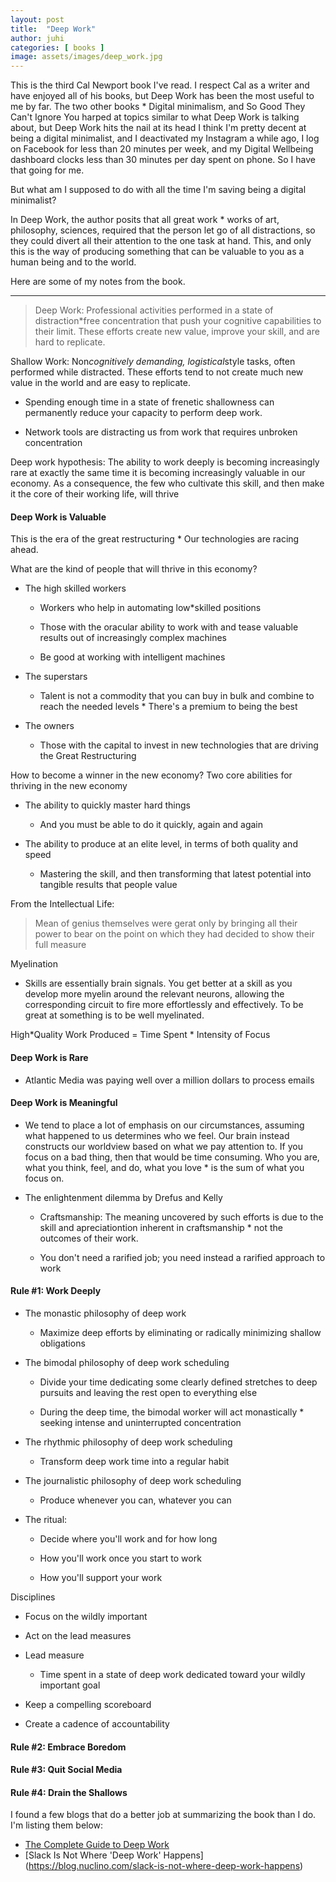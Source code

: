 ```yaml
---
layout: post
title:  "Deep Work"
author: juhi
categories: [ books ]
image: assets/images/deep_work.jpg
---
```


This is the third Cal Newport book I've read. I respect Cal as a writer and have enjoyed all of his books, but Deep Work has been the most useful to me by far. The two other books * Digital minimalism, and So Good They Can't Ignore You harped at topics similar to what Deep Work is talking about, but Deep Work hits the nail at its head
I think I'm pretty decent at being a digital minimalist, and I deactivated my Instagram a while ago, I log on Facebook for less than 20 minutes per week, and my Digital Wellbeing dashboard clocks less than 30 minutes per day spent on phone. So I have that going for me.

But what am I supposed to do with all the time I'm saving being a digital minimalist? 

In Deep Work, the author posits that all great work * works of art, philosophy, sciences, required that the person let go of all distractions, so they could divert all their attention to the one task at hand. This, and only this is the way of producing something that can be valuable to you as a human being and to the world.


Here are some of my notes from the book.
***

> Deep Work: Professional activities performed in a state of distraction*free concentration that push your cognitive capabilities to their limit. These efforts create new value, improve your skill, and are hard to replicate.

Shallow Work: Non*cognitively demanding, logistical*style tasks, often performed while distracted. These efforts tend to not create much new value in the world and are easy to replicate.

*   Spending enough time in a state of frenetic shallowness can permanently reduce your capacity to perform deep work.

*   Network tools are distracting us from work that requires unbroken concentration

Deep work hypothesis: The ability to work deeply is becoming increasingly rare at exactly the same time it is becoming increasingly valuable in our economy. As a consequence, the few who cultivate this skill, and then make it the core of their working life, will thrive

#### Deep Work is Valuable

This is the era of the great restructuring * Our technologies are racing ahead. 

What are the kind of people that will thrive in this economy? 

*   The high skilled workers

    *   Workers who help in automating low*skilled positions

    *   Those with the oracular ability to work with and tease valuable results out of increasingly complex machines

    *   Be good at working with intelligent machines

*   The superstars

    *   Talent is not a commodity that you can buy in bulk and combine to reach the needed levels * There's a premium to being the best

*   The owners

    *   Those with the capital to invest in new technologies that are driving the Great Restructuring

How to become a winner in the new economy? Two core abilities for thriving in the new economy

*   The ability to quickly master hard things

    *   And you must be able to do it quickly, again and again

*   The ability to produce at an elite level, in terms of both quality and speed

    *   Mastering the skill, and then transforming that latest potential into tangible results that people value

From the Intellectual Life:

> Mean of genius themselves were gerat only by bringing all their power to bear on the point on which they had decided to show their full measure

Myelination

*   Skills are essentially brain signals. You get better at a skill as you develop more myelin around the relevant neurons, allowing the corresponding circuit to fire more effortlessly and effectively. To be great at something is to be well myelinated.

High*Quality Work Produced = Time Spent * Intensity of Focus

#### Deep Work is Rare

*   Atlantic Media was paying well over a million dollars to process emails

#### Deep Work is Meaningful

*   We tend to place a lot of emphasis on our circumstances, assuming what happened to us determines who we feel. Our brain instead constructs our worldview based on what we pay attention to. If you focus on a bad thing, then that would be time consuming. Who you are, what you think, feel, and do, what you love * is the sum of what you focus on.

*   The enlightenment dilemma by Drefus and Kelly

    *   Craftsmanship: The meaning uncovered by such efforts is due to the skill and apreciationtion inherent in craftsmanship * not the outcomes of their work. 

    *   You don't need a rarified job; you need instead a rarified approach to work

#### Rule #1: Work Deeply

*   The monastic philosophy of deep work

    *   Maximize deep efforts by eliminating or radically minimizing shallow obligations

*   The bimodal philosophy of deep work scheduling

    *   Divide your time dedicating some clearly defined stretches to deep pursuits and leaving the rest open to everything else

    *   During the deep time, the bimodal worker will act monastically * seeking intense and uninterrupted concentration

*   The rhythmic philosophy of deep work scheduling

    *   Transform deep work time into a regular habit

*   The journalistic philosophy of deep work scheduling

    *   Produce whenever you can, whatever you can

*   The ritual:

    *   Decide where you'll work and for how long

    *   How you'll work once you start to work

    *   How you'll support your work

Disciplines

*   Focus on the wildly important

*   Act on the lead measures

*   Lead measure
    *   Time spent in a state of deep work dedicated toward your wildly important goal

*   Keep a compelling scoreboard

*   Create a cadence of accountability

#### Rule #2: Embrace Boredom

#### Rule #3: Quit Social Media

#### Rule #4: Drain the Shallows


I found a few blogs that do a better job at summarizing the book than I do. I'm listing them below:

*  [The Complete Guide to Deep Work](https://doist.com/blog/deep-work/)
*  [Slack Is Not Where 'Deep Work' Happens] (https://blog.nuclino.com/slack-is-not-where-deep-work-happens)


